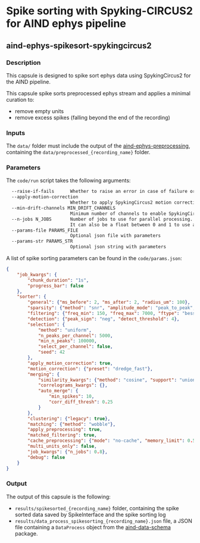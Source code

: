 # Spike sorting with Spyking-CIRCUS2 for AIND ephys pipeline
## aind-ephys-spikesort-spykingcircus2


### Description

This capsule is designed to spike sort ephys data using SpykingCircus2 for the AIND pipeline.

This capsule spike sorts preprocessed ephys stream and applies a minimal curation to:

- remove empty units
- remove excess spikes (falling beyond the end of the recording)


### Inputs

The `data/` folder must include the output of the [aind-ephys-preprocessing](https://github.com/AllenNeuralDynamics/aind-ephys-preprocessing), containing 
the `data/preprocessed_{recording_name}` folder.

### Parameters

The `code/run` script takes the following arguments:

```bash
  --raise-if-fails      Whether to raise an error in case of failure or continue. Default True (raise)
  --apply-motion-correction
                        Whether to apply SpykingCircus2 motion correction. Default: True
  --min-drift-channels MIN_DRIFT_CHANNELS
                        Minimum number of channels to enable SpykingCircus2 motion correction. Default is 96.
  --n-jobs N_JOBS       Number of jobs to use for parallel processing. Default is -1 (all available cores). 
                        It can also be a float between 0 and 1 to use a fraction of available cores
  --params-file PARAMS_FILE
                        Optional json file with parameters
  --params-str PARAMS_STR
                        Optional json string with parameters

```

A list of spike sorting parameters can be found in the `code/params.json`:

```json
{
    "job_kwargs": {
        "chunk_duration": "1s",
        "progress_bar": false
    },
    "sorter": {
        "general": {"ms_before": 2, "ms_after": 2, "radius_um": 100},
        "sparsity": {"method": "snr", "amplitude_mode": "peak_to_peak", "threshold": 0.25},
        "filtering": {"freq_min": 150, "freq_max": 7000, "ftype": "bessel", "filter_order": 2},
        "detection": {"peak_sign": "neg", "detect_threshold": 4},
        "selection": {
            "method": "uniform",
            "n_peaks_per_channel": 5000,
            "min_n_peaks": 100000,
            "select_per_channel": false,
            "seed": 42
        },
        "apply_motion_correction": true,
        "motion_correction": {"preset": "dredge_fast"},
        "merging": {
            "similarity_kwargs": {"method": "cosine", "support": "union", "max_lag_ms": 0.2},
            "correlograms_kwargs": {},
            "auto_merge": {
                "min_spikes": 10,
                "corr_diff_thresh": 0.25
            }
        },
        "clustering": {"legacy": true},
        "matching": {"method": "wobble"},
        "apply_preprocessing": true,
        "matched_filtering": true,
        "cache_preprocessing": {"mode": "no-cache", "memory_limit": 0.5, "delete_cache": true},
        "multi_units_only": false,
        "job_kwargs": {"n_jobs": 0.8},
        "debug": false
    }
}
```

### Output

The output of this capsule is the following:

- `results/spikesorted_{recording_name}` folder, containing the spike sorted data saved by SpikeInterface and the spike sorting log
- `results/data_process_spikesorting_{recording_name}.json` file, a JSON file containing a `DataProcess` object from the [aind-data-schema](https://aind-data-schema.readthedocs.io/en/stable/) package.

